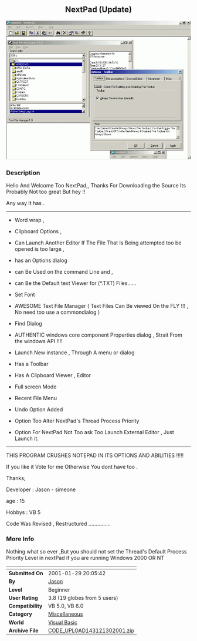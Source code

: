 ﻿<div align="center">

## NextPad    \(Update\)

<img src="PIC2001130106456837.gif">
</div>

### Description

Hello And Welcome Too NextPad,, Thanks For Downloading the Source Its Probably Not too great But hey !!

Any way It has .

----

* Word wrap ,

* Clipboard Options ,

* Can Launch Another Editor If The File That Is Being attempted too be opened is too large ,

* has an Options dialog

* can Be Used on the command Line and ,

* can Be the Default text Viewer for (*.TXT) Files......

* Set Font

* AWESOME Text File Manager ( Text Files Can Be viewed On the FLY !!! , No need too use a commondialog )

* Find Dialog

* AUTHENTIC windows core component Properties dialog , Strait From the windows API !!!!

* Launch New instance , Through A menu or dialog

* Has a Toolbar

* Has A Clipboard Viewer , Editor

* Full screen Mode

* Recent File Menu

* Undo Option Added

* Option Too Alter NextPad's Thread Process Priority

* Option For NextPad Not Too ask Too Launch External Editor , Just Launch it.

----

THIS PROGRAM CRUSHES NOTEPAD IN ITS OPTIONS AND ABILITIES !!!!!

If you like it Vote for me Otherwise You dont have too .

Thanks;

Developer : Jason - simeone

age : 15

Hobbys : VB 5

Code Was Revised , Restructured ...............
 
### More Info
 
Nothing what so ever ,But you should not set the Thread's Default Process Priority Level in nextPad if you are running Windows 2000 OR NT


<span>             |<span>
---                |---
**Submitted On**   |2001-01-29 20:05:42
**By**             |[Jason](https://github.com/Planet-Source-Code/PSCIndex/blob/master/ByAuthor/jason.md)
**Level**          |Beginner
**User Rating**    |3.8 (19 globes from 5 users)
**Compatibility**  |VB 5\.0, VB 6\.0
**Category**       |[Miscellaneous](https://github.com/Planet-Source-Code/PSCIndex/blob/master/ByCategory/miscellaneous__1-1.md)
**World**          |[Visual Basic](https://github.com/Planet-Source-Code/PSCIndex/blob/master/ByWorld/visual-basic.md)
**Archive File**   |[CODE\_UPLOAD143121302001\.zip](https://github.com/Planet-Source-Code/jason-nextpad-update__1-14825/archive/master.zip)








